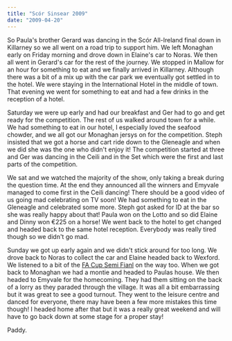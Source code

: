 ```yaml
---
title: "Scór Sinsear 2009"
date: "2009-04-20"
---
```

So Paula's brother Gerard was dancing in the Scór All-Ireland final down in Killarney so we all went on a road trip to support him. We left Monaghan early on Friday morning and drove down in Elaine's car to Noras. We then all went in Gerard's car for the rest of the journey. We stopped in Mallow for an hour for something to eat and we finally arrived in Killarney. Although there was a bit of a mix up with the car park we eventually got settled in to the hotel. We were staying in the International Hotel in the middle of town. That evening we went for something to eat and had a few drinks in the reception of a hotel.

Saturday we were up early and had our breakfast and Ger had to go and get ready for the competition. The rest of us walked around town for a while. We had something to eat in our hotel, I especially loved the seafood chowder, and we all got our Monaghan jersys on for the competition. Steph insisted that we got a horse and cart ride down to the Gleneagle and when we did she was the one who didn't enjoy it! The competition started at three and Ger was dancing in the Ceili and in the Set which were the first and last parts of the competition.

We sat and we watched the majority of the show, only taking a break during the question time. At the end they announced all the winners and Emyvale managed to come first in the Ceili dancing! There should be a good video of us going mad celebrating on TV soon! We had something to eat in the Gleneagle and celebrated some more. Steph got asked for ID at the bar so she was really happy about that! Paula won on the Lotto and so did Elaine and Dinny won &#8364;225 on a horse! We went back to the hotel to get changed and headed back to the same hotel reception. Everybody was really tired though so we didn't go mad.

Sunday we got up early again and we didn't stick around for too long. We drove back to Noras to collect the car and Elaine headed back to Wexford. We listened to a bit of the [FA Cup Semi Fianl](http://www.rte.ie/sport/soccer/2009/0419/manunited_everton.html) on the way too. When we got back to Monaghan we had a montie and headed to Paulas house. We then headed to Emyvale for the homecoming. They had them sitting on the back of a lorry as they paraded through the village. It was all a bit embarrassing but it was great to see a good turnout. They went to the leisure centre and danced for everyone, there may have been a few more mistakes this time though! I headed home after that but it was a really great weekend and will have to go back down at some stage for a proper stay!

Paddy.